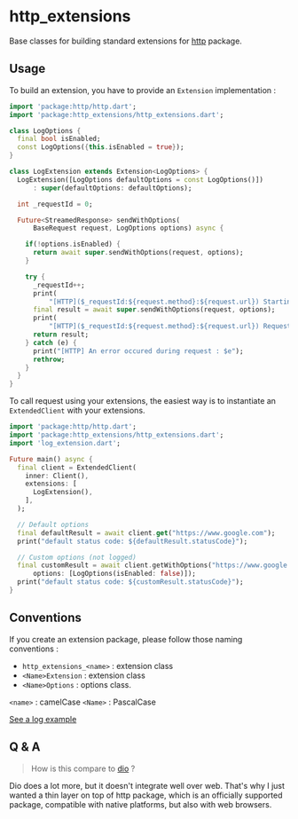 # http_extensions

Base classes for building standard extensions for [http](https://pub.dev/packages/http) package.

## Usage

To build an extension, you have to provide an `Extension` implementation :

```dart
import 'package:http/http.dart';
import 'package:http_extensions/http_extensions.dart';

class LogOptions {
  final bool isEnabled;
  const LogOptions({this.isEnabled = true});
}

class LogExtension extends Extension<LogOptions> {
  LogExtension([LogOptions defaultOptions = const LogOptions()])
      : super(defaultOptions: defaultOptions);

  int _requestId = 0;

  Future<StreamedResponse> sendWithOptions(
      BaseRequest request, LogOptions options) async {

    if(!options.isEnabled) {
      return await super.sendWithOptions(request, options);
    }

    try {
      _requestId++;
      print(
          "[HTTP]($_requestId:${request.method}:${request.url}) Starting request ...");
      final result = await super.sendWithOptions(request, options);
      print(
          "[HTTP]($_requestId:${request.method}:${request.url}) Request succeeded (statusCode: ${result.statusCode})");
      return result;
    } catch (e) {
      print("[HTTP] An error occured during request : $e");
      rethrow;
    }
  }
}
```

To call request using your extensions, the easiest way is to instantiate an `ExtendedClient` with your extensions.

```dart
import 'package:http/http.dart';
import 'package:http_extensions/http_extensions.dart';
import 'log_extension.dart';

Future main() async {
  final client = ExtendedClient(
    inner: Client(),
    extensions: [
      LogExtension(),
    ],
  );

  // Default options
  final defaultResult = await client.get("https://www.google.com");
  print("default status code: ${defaultResult.statusCode}");

  // Custom options (not logged)
  final customResult = await client.getWithOptions("https://www.google.com",
      options: [LogOptions(isEnabled: false)]);
  print("default status code: ${customResult.statusCode}");
}
```

## Conventions

If you create an extension package, please follow those naming conventions :

* `http_extensions_<name>` : extension class 
* `<Name>Extension` : extension class 
* `<Name>Options` : options class.

`<name>` : camelCase
`<Name>` : PascalCase

[See a log example](example/log_extension.dart)

## Q & A

> How is this compare to [dio](https://pub.dev/packages/dio) ?

Dio does a lot more, but it doesn't integrate well over web. That's why I just wanted a thin layer on top of http package, which is an officially supported package, compatible with native platforms, but also with web browsers.